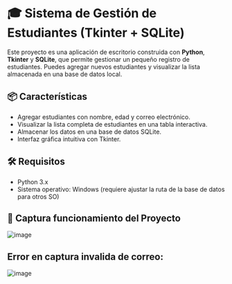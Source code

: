# 🎓 Sistema de Gestión de Estudiantes (Tkinter + SQLite)

Este proyecto es una aplicación de escritorio construida con **Python**, **Tkinter** y **SQLite**, que permite gestionar un pequeño registro de estudiantes. Puedes agregar nuevos estudiantes y visualizar la lista almacenada en una base de datos local.

## 📦 Características

- Agregar estudiantes con nombre, edad y correo electrónico.
- Visualizar la lista completa de estudiantes en una tabla interactiva.
- Almacenar los datos en una base de datos SQLite.
- Interfaz gráfica intuitiva con Tkinter.

## 🛠️ Requisitos

- Python 3.x
- Sistema operativo: Windows (requiere ajustar la ruta de la base de datos para otros SO)

## 📁 Captura funcionamiento del Proyecto
![image](https://github.com/user-attachments/assets/76b046de-3a75-4099-bda3-4e4f1d563d38)

## Error en captura invalida de correo:
![image](https://github.com/user-attachments/assets/9643f37e-7177-45eb-befc-5ebb11b0efd2)



